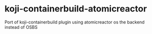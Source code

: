 # koji-containerbuild-atomicreactor
Port of koji-containerbuild plugin using atomicreactor os the backend instead of OSBS
